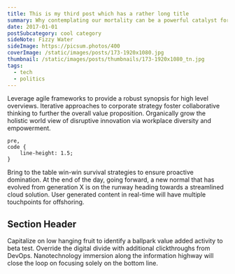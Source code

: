 ```yaml
---
title: This is my third post which has a rather long title
summary: Why contemplating our mortality can be a powerful catalyst for change
date: 2017-01-01
postSubcategory: cool category
sideNote: Fizzy Water
sideImage: https://picsum.photos/400
coverImage: /static/images/posts/173-1920x1080.jpg
thumbnail: /static/images/posts/thumbnails/173-1920x1080_tn.jpg
tags:
  - tech
  - politics
---
```

Leverage agile frameworks to provide a robust synopsis for high level overviews. Iterative approaches to corporate strategy foster collaborative thinking to further the overall value proposition. Organically grow the holistic world view of disruptive innovation via workplace diversity and empowerment.

```
pre,
code {
	line-height: 1.5;
}
```

Bring to the table win-win survival strategies to ensure proactive domination. At the end of the day, going forward, a new normal that has evolved from generation X is on the runway heading towards a streamlined cloud solution. User generated content in real-time will have multiple touchpoints for offshoring.

## Section Header

Capitalize on low hanging fruit to identify a ballpark value added activity to beta test. Override the digital divide with additional clickthroughs from DevOps. Nanotechnology immersion along the information highway will close the loop on focusing solely on the bottom line.
